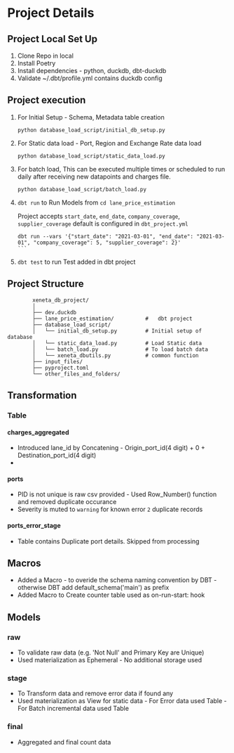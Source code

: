 # Project Details

## Project Local Set Up 
1. Clone Repo in local
2. Install Poetry 
3. Install dependencies - python, duckdb, dbt-duckdb
4. Validate ~/.dbt/profile.yml contains duckdb config 

## Project execution 
1. For Initial Setup - Schema, Metadata table creation 
   
    ```console
    python database_load_script/initial_db_setup.py
    ``` 
2. For Static data load - Port, Region and Exchange Rate data load
    ``` 
    python database_load_script/static_data_load.py 
    ```
3. For batch load, This can be executed multiple times or scheduled to run daily after receiving new datapoints and charges file.
    ```
    python database_load_script/batch_load.py
    ```
4. `dbt run` to Run Models from `cd lane_price_estimation`
    
    Project accepts `start_date`, `end_date`, `company_coverage`, `supplier_coverage`
    default is configured in `dbt_project.yml`

    ````
    dbt run --vars '{"start_date": "2021-03-01", "end_date": "2021-03-01", "company_coverage": 5, "supplier_coverage": 2}'
    ```
5. `dbt test` to run Test added in dbt project



## Project Structure

            xeneta_db_project/
            │
            ├── dev.duckdb
            ├── lane_price_estimation/          #   dbt project
            ├── database_load_script/           
            │   └── initial_db_setup.py         # Initial setup of database
            │   └── static_data_load.py         # Load Static data
            │   └── batch_load.py               # To load batch data
            │   └── xeneta_dbutils.py           # common function
            ├── input_files/
            ├── pyproject.toml
            └── other_files_and_folders/



## Transformation
### Table

#### charges_aggregated
* Introduced lane_id by Concatening - Origin_port_id(4 digit) + 0 + Destination_port_id(4 digit) 
* 


#### ports
* PID is not unique is raw csv provided - Used Row_Number() function and removed duplicate occurance
* Severity is muted to  `warning` for known error `2` duplicate records

#### ports_error_stage
* Table contains Duplicate port details. Skipped from processing

### 

## Macros
* Added a Macro - to overide the schema naming convention by DBT - otherwise DBT add default_schema('main') as prefix 
* Added Macro to Create counter table used as on-run-start: hook 

## Models

### raw
* To validate raw data (e.g. 'Not Null' and Primary Key are Unique)
* Used materialization as Ephemeral - No additional storage used

### stage
* To Transform data and remove error data if found any
* Used materialization as View for static data - For Error data used Table - For Batch incremental data used Table

### final
* Aggregated and final count data


